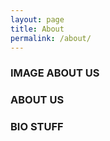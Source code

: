 ```yaml
---
layout: page
title: About
permalink: /about/
---
```


### IMAGE ABOUT US 

### ABOUT US

### BIO STUFF

<div class="bio">
</div>
